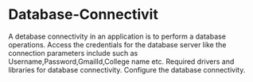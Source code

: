 # Database-Connectivit
A detabase connectivity in an application is to perform a database operations. 
Access the credentials  for the database server like the connection parameters include such as Username,Password,GmailId,College name etc.
Required drivers and libraries for database connectivity.
Configure the database connectivity.
